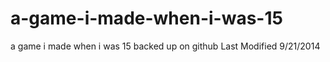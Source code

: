 # a-game-i-made-when-i-was-15
a game i made when i was 15 backed up on github
Last Modified 9/21/2014
